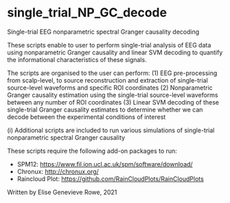# single_trial_NP_GC_decode
Single-trial EEG nonparametric spectral Granger causality decoding

These scripts enable to user to perform single-trial analysis of EEG data using nonparametric Granger causality and linear SVM decoding to quantify the informational characteristics of these signals.

The scripts are organised to the user can perform:
(1) EEG pre-processing from scalp-level, to source reconstruction and extraction of single-trial source-level waveforms and specific ROI coordinates
(2) Nonparametric Granger causality estimation using the single-trial source-level waveforms between any number of ROI coordinates
(3) Linear SVM decoding of these single-trial Granger causality estimates to determine whether we can decode between the experimental conditions of interest

(i) Additional scripts are included to run various simulations of single-trial nonparametric spectral Granger causality

These scripts require the following add-on packages to run:
* SPM12: https://www.fil.ion.ucl.ac.uk/spm/software/download/
* Chronux: http://chronux.org/
* Raincloud Plot: https://github.com/RainCloudPlots/RainCloudPlots

Written by Elise Genevieve Rowe, 2021
